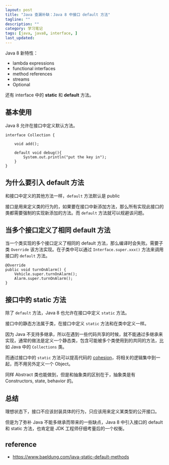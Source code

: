 ```yaml
---
layout: post
title: "Java 查漏补缺：Java 8 中接口 default 方法"
tagline: ""
description: ""
category: 学习笔记
tags: [java, java8, interface, ]
last_updated:
---
```


Java 8 新特性：

- lambda expressions
- functional interfaces
- method references
- streams
- Optional

还有 interface 中的 **static** 和 **default** 方法。


## 基本使用
Java 8 允许在接口中定义默认方法。

	interface Collection {

		void add();

		default void debug(){
			System.out.println("put the key in");
		}
	}


## 为什么要引入 default 方法
和接口中定义的其他方法一样，`default` 方法默认是 public

接口是用来定义类的行为的，如果要在接口中新添加方法，那么所有实现此接口的类都需要强制的实现新添加的方法。而 `default` 方法就可以规避该问题。

## 当多个接口定义了相同 default 方法
当一个类实现的多个接口定义了相同的 default 方法，那么编译时会失败。需要子类 `Override` 该方法实现。在子类中可以通过 `Interface.super.xxx()` 方法来调用接口的 `default` 方法。

	@Override
	public void turnOnAlarm() {
		Vehicle.super.turnOnAlarm();
		Alarm.super.turnOnAlarm();
	}


## 接口中的 static 方法
除了 `default` 方法，Java 8 也允许在接口中定义 `static` 方法。

接口中的静态方法属于类，在接口中定义 `static` 方法和在类中定义一样。

因为 Java 不支持多继承，所以在遇到一些代码共享的时候，就不能通过多继承来实现，通常的做法是定义一个静态类，包含可能被多个类使用到的共同的方法，比如 Java 中的 `Collections` 类。

而通过接口中的 `static` 方法可以提高代码的 [cohesion](https://en.wikipedia.org/wiki/Cohesion_(computer_science))，将相关的逻辑集中到一起，而不用另外定义一个 Object。

同样 Abstract 类也能做到，但是和抽象类的区别在于，抽象类是有 Constructors, state, behavior 的。

## 总结
理想状态下，接口不应该封装具体的行为，只应该用来定义某类型的公开接口。

但是为了弥补 Java 不能多继承而带来的一些缺点，Java 8 中引入接口的 default 和 static 方法，也肯定是 JDK 工程师仔细考量后的一个权衡。


## reference

- <https://www.baeldung.com/java-static-default-methods>
